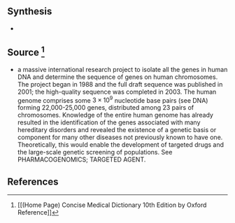 ## Synthesis
- 
## Source [^1]
- a massive international research project to isolate all the genes in human DNA and determine the sequence of genes on human chromosomes. The project began in 1988 and the full draft sequence was published in 2001; the high-quality sequence was completed in 2003. The human genome comprises some $3 \times 10^{9}$ nucleotide base pairs (see DNA) forming 22,000-25,000 genes, distributed among 23 pairs of chromosomes. Knowledge of the entire human genome has already resulted in the identification of the genes associated with many hereditary disorders and revealed the existence of a genetic basis or component for many other diseases not previously known to have one. Theoretically, this would enable the development of targeted drugs and the large-scale genetic screening of populations. See PHARMACOGENOMICS; TARGETED AGENT.
## References

[^1]: [[(Home Page) Concise Medical Dictionary 10th Edition by Oxford Reference]]